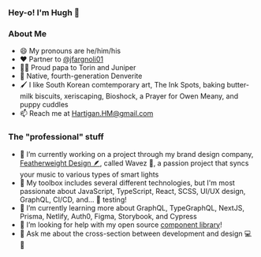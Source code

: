 ### Hey-o! I'm Hugh 🐻

### About Me

- 😄 My pronouns are he/him/his
- ♥️ Partner to [@jfargnoli01](https://github.com/jfargnoli01)
- 🐻🦌 Proud papa to Torin and Juniper
- 🦄 Native, fourth-generation Denverite
- 🖌️ I like South Korean comtemporary art, The Ink Spots, baking butter-milk biscuits, xeriscaping, Bioshock, a Prayer for Owen Meany, and puppy cuddles
- 📫 Reach me at Hartigan.HM@gmail.com

### The "professional" stuff

- 🔭 I’m currently working on a project through my brand design company, [Featherweight Design 🪶](https://github.com/featherweight-design), called Wavez 🌊, a passion project that syncs your music to various types of smart lights
- 🧰 My toolbox includes several different technologies, but I'm most passionate about JavaScript, TypeScript, React, SCSS, UI/UX design, GraphQL, CI/CD, and... 🥁 testing!
- 🌱 I’m currently learning more about GraphQL, TypeGraphQL, NextJS, Prisma, Netlify, Auth0, Figma, Storybook, and Cypress
- 🤸 I’m looking for help with my open source [component library](https://github.com/featherweight-design/component-library)!
- 💬 Ask me about the cross-section between development and design 💻 🎨
